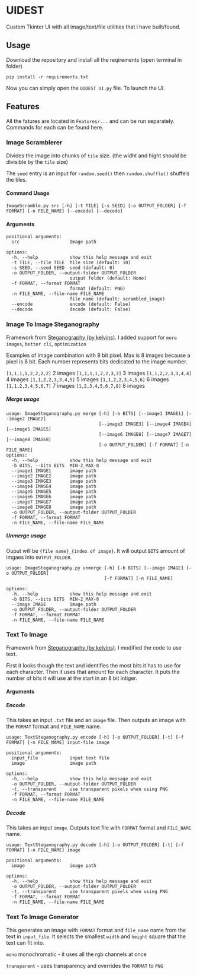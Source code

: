# UIDEST
 Custom Tkinter UI with all image/text/file utilities that i have built/found.

## Usage

Download the repository and install all the reqirements (open terminal in folder)
```
pip install -r requirements.txt
```
Now you can simply open the `UIDEST UI.py` file. To launch the UI.

## Features

All the fatures are located in `Features/...` and can be run separately. Commands for each can be found here.

### Image Scramblerer

Divides the image into chunks of `tile` size. (the widht and hight should be divisible by the `tile` size)

The `seed` entry is an input for `random.seed()` then `random.shuffle()` shuffels the tiles.

#### Command Usage

```
ImageScramble.py src [-h] [-t TILE] [-s SEED] [-o OUTPUT_FOLDER] [-f FORMAT] [-n FILE_NAME] [--encode] [--decode]
```

#### Arguments
```
positional arguments:
  src                   Image path

options:
  -h, --help            show this help message and exit
  -t TILE, --tile TILE  tile size (default: 10)
  -s SEED, --seed SEED  seed (default: 0)
  -o OUTPUT_FOLDER, --output-folder OUTPUT_FOLDER
                        output folder (default: None)
  -f FORMAT, --format FORMAT
                        format (default: PNG)
  -n FILE_NAME, --file-name FILE_NAME
                        file name (default: scrambled_image)
  --encode              encode (default: False)
  --decode              decode (default: False)
  ```
  
### Image To Image Steganography

Framework from [Steganography (by kelvins)](https://github.com/kelvins/steganography). I added support for `more images`, `better cli`, `optimization`

Examples of image combination with 8 bit pixel. Max is 8 images because a pixel is 8 bit. Each number represents bits dedicated to the image number.

`[1,1,1,1,2,2,2,2]` 2 images
`[1,1,1,1,2,2,3,3]` 3 images
`[1,1,2,2,3,3,4,4]` 4 images
`[1,1,2,2,3,3,4,5]` 5 images
`[1,1,2,2,3,4,5,6]` 6 images
`[1,1,2,3,4,5,6,7]` 7 images
`[1,2,3,4,5,6,7,8]` 8 images

##### Merge usage

```
usage: ImageSteganography.py merge [-h] [-b BITS] [--image1 IMAGE1] [--image2 IMAGE2]
                                   [--image3 IMAGE3] [--image4 IMAGE4] [--image5 IMAGE5]
                                   [--image6 IMAGE6] [--image7 IMAGE7] [--image8 IMAGE8]
                                   [-o OUTPUT_FOLDER] [-f FORMAT] [-n FILE_NAME]
options:
  -h, --help            show this help message and exit
  -b BITS, --bits BITS  MIN-2_MAX-8
  --image1 IMAGE1       image path
  --image2 IMAGE2       image path
  --image3 IMAGE3       image path
  --image4 IMAGE4       image path
  --image5 IMAGE5       image path
  --image6 IMAGE6       image path
  --image7 IMAGE7       image path
  --image8 IMAGE8       image path
  -o OUTPUT_FOLDER, --output-folder OUTPUT_FOLDER
  -f FORMAT, --format FORMAT
  -n FILE_NAME, --file-name FILE_NAME
```

##### Unmerge usage

Ouput will be `{file name}_{index of image}`. It will output `BITS` amount of imgaes into `OUTPUT_FOLDER`. 

```
usage: ImageSteganography.py unmerge [-h] [-b BITS] [--image IMAGE] [-o OUTPUT_FOLDER]
                                     [-f FORMAT] [-n FILE_NAME]

options:
  -h, --help            show this help message and exit
  -b BITS, --bits BITS  MIN-2_MAX-8
  --image IMAGE         image path
  -o OUTPUT_FOLDER, --output-folder OUTPUT_FOLDER
  -f FORMAT, --format FORMAT
  -n FILE_NAME, --file-name FILE_NAME
```

### Text To Image

Framework from [Steganography (by kelvins)](https://github.com/kelvins/steganography). I modified the code to use text.

First it looks though the text and identifies the most bits it has to use for each character. Then it uses that amount for each character. It puts the number of bits it will use at the start in an 8 bit intiger.

#### Arguments

##### Encode

This takes an input `.txt` file and an `image` file. Then outputs an image with the `FORMAT` format and `FILE_NAME` name.

```
usage: TextSteganography.py encode [-h] [-o OUTPUT_FOLDER] [-t] [-f FORMAT] [-n FILE_NAME] input-file image

positional arguments:
  input_file            input text file
  image                 image path

options:
  -h, --help            show this help message and exit
  -o OUTPUT_FOLDER, --output-folder OUTPUT_FOLDER
  -t, --transparent     use transparent pixels when using PNG
  -f FORMAT, --format FORMAT
  -n FILE_NAME, --file-name FILE_NAME
```

##### Decode

This takes an input `image`. Outputs text file with `FORMAT` format and `FILE_NAME` name.

```
usage: TextSteganography.py decode [-h] [-o OUTPUT_FOLDER] [-t] [-f FORMAT] [-n FILE_NAME] image

positional arguments:
  image                 image path

options:
  -h, --help            show this help message and exit
  -o OUTPUT_FOLDER, --output-folder OUTPUT_FOLDER
  -t, --transparent     use transparent pixels when using PNG
  -f FORMAT, --format FORMAT
  -n FILE_NAME, --file-name FILE_NAME
```

### Text To Image Generator

This generates an image with `FORMAT` format and `file_name` name from the text in `input_file`. It selects the smallest `width` and `height` square that the text can fit into. 

`mono` monochromatic - it uses all the rgb channels at once

`transparent` - uses transparency and overrides the `FORMAT` to `PNG`

```
```
























